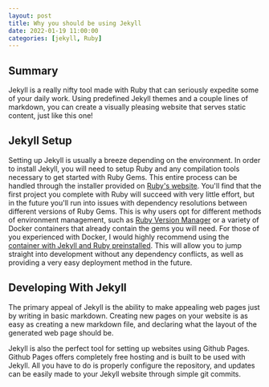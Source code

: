 ```yaml
---
layout: post
title: Why you should be using Jekyll
date: 2022-01-19 11:00:00
categories: [jekyll, Ruby]
---
```


## Summary

Jekyll is a really nifty tool made with Ruby that can seriously expedite some of your daily work. Using predefined Jekyll themes and a couple lines of markdown, you can create a visually pleasing website that serves static content, just like this one!

## Jekyll Setup

Setting up Jekyll is usually a breeze depending on the environment. In order to install Jekyll, you will need to setup Ruby and any compilation tools necessary to get started with Ruby Gems. This entire process can be handled through the installer provided on [Ruby's website](https://www.ruby-lang.org/en/). You'll find that the first project you complete with Ruby will succeed with very little effort, but in the future you'll run into issues with dependency resolutions between different versions of Ruby Gems. This is why users opt for different methods of environment management, such as [Ruby Version Manager](https://rvm.io/) or a variety of Docker containers that already contain the gems you will need. For those of you experienced with Docker, I would highly recommend using the [container with Jekyll and Ruby preinstalled](https://github.com/envygeeks/jekyll-docker). This will allow you to jump straight into development without any dependency conflicts, as well as providing a very easy deployment method in the future.

## Developing With Jekyll

The primary appeal of Jekyll is the ability to make appealing web pages just by writing in basic markdown. Creating new pages on your website is as easy as creating a new markdown file, and declaring what the layout of the generated web page should be.

Jekyll is also the perfect tool for setting up websites using Github Pages. Github Pages offers completely free hosting and is built to be used with Jekyll. All you have to do is properly configure the repository, and updates can be easily made to your Jekyll website through simple git commits.